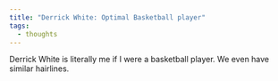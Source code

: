 ```yaml
---
title: "Derrick White: Optimal Basketball player"
tags:
  - thoughts
---
```


Derrick White is literally me if I were a basketball player. We even have similar hairlines.
